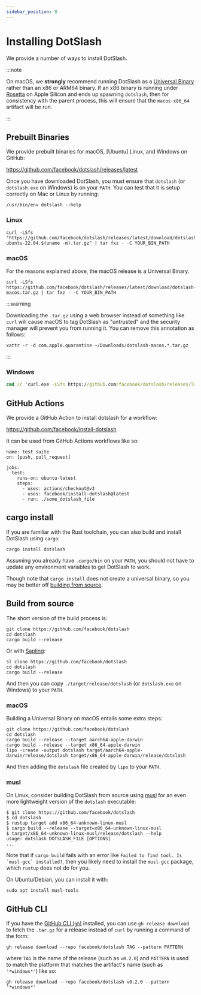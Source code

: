 ```yaml
---
sidebar_position: 8
---
```


# Installing DotSlash

We provide a number of ways to install DotSlash.

:::note

On macOS, we **strongly** recommend running DotSlash as a
[Universal Binary](https://developer.apple.com/documentation/apple-silicon/building-a-universal-macos-binary)
rather than an x86 or ARM64 binary. If an x86 binary is running under
[Rosetta](https://developer.apple.com/documentation/apple-silicon/about-the-rosetta-translation-environment)
on Apple Silicon and ends up spawning `dotslash`, then for consistency with the
parent process, this will ensure that the `macos-x86_64` artifact will be run.

:::

## Prebuilt Binaries

We provide prebuilt binaries for macOS, [Ubuntu] Linux, and Windows on GitHub:

<https://github.com/facebook/dotslash/releases/latest>

Once you have downloaded DotSlash, you must ensure that `dotslash` (or
`dotslash.exe` on Windows) is on your `PATH`. You can test that it is setup
correctly on Mac or Linux by running:

```shell
/usr/bin/env dotslash --help
```

### Linux

```shell
curl -LSfs "https://github.com/facebook/dotslash/releases/latest/download/dotslash-ubuntu-22.04.$(uname -m).tar.gz" | tar fxz - -C YOUR_BIN_PATH
```

### macOS

For the reasons explained above, the macOS release is a Universal Binary.

```shell
curl -LSfs https://github.com/facebook/dotslash/releases/latest/download/dotslash-macos.tar.gz | tar fxz - -C YOUR_BIN_PATH
```

:::warning

Downloading the `.tar.gz` using a web browser instead of something like `curl`
will cause macOS to tag DotSlash as "untrusted" and the security manager will
prevent you from running it. You can remove this annotation as follows:

```shell
xattr -r -d com.apple.quarantine ~/Downloads/dotslash-macos.*.tar.gz
```

:::

### Windows

```cmd
cmd /c 'curl.exe -LSfs https://github.com/facebook/dotslash/releases/latest/download/dotslash-windows.tar.gz | tar fxz - -C YOUR_BIN_PATH'
```

## GitHub Actions

We provide a GitHub Action to install dotslash for a workflow:

<https://github.com/facebook/install-dotslash>

It can be used from GitHub Actions workflows like so:

```
name: test suite
on: [push, pull_request]

jobs:
  test:
    runs-on: ubuntu-latest
    steps:
      - uses: actions/checkout@v3
      - uses: facebook/install-dotslash@latest
      - run: ./some_dotslash_file
```

## cargo install

If you are familiar with the Rust toolchain, you can also build and install
DotSlash using `cargo`:

```shell
cargo install dotslash
```

Assuming you already have `.cargo/bin` on your `PATH`, you should not have to
update any environment variables to get DotSlash to work.

Though note that `cargo install` does not create a universal binary, so you may
be better off [building from source](#build-from-source).

## Build from source

The short version of the build process is:

```shell
git clone https://github.com/facebook/dotslash
cd dotslash
cargo build --release
```

Or with [Sapling](https://sapling-scm.com/docs/introduction/):

```shell
sl clone https://github.com/facebook/dotslash
cd dotslash
cargo build --release
```

And then you can copy `./target/release/dotslash` (or `dotslash.exe` on Windows)
to your `PATH`.

### macOS

Building a Universal Binary on macOS entails some extra steps:

```shell
git clone https://github.com/facebook/dotslash
cd dotslash
cargo build --release --target aarch64-apple-darwin
cargo build --release --target x86_64-apple-darwin
lipo -create -output dotslash target/aarch64-apple-darwin/release/dotslash target/x86_64-apple-darwin/release/dotslash
```

And then adding the `dotslash` file created by `lipo` to your `PATH`.

### musl

On Linux, consider building DotSlash from source using
[musl](https://musl.libc.org/) for an even more lightweight version of the
`dotslash` executable:

```shell
$ git clone https://github.com/facebook/dotslash
$ cd dotslash
$ rustup target add x86_64-unknown-linux-musl
$ cargo build --release --target=x86_64-unknown-linux-musl
$ target/x86_64-unknown-linux-musl/release/dotslash --help
usage: dotslash DOTSLASH_FILE [OPTIONS]
...
```

Note that if `cargo build` fails with an error like
`` Failed to find tool. Is `musl-gcc` installed? ``, then you likely need to
install the `musl-gcc` package, which `rustup` does not do for you.

On Ubuntu/Debian, you can install it with:

```shell
sudo apt install musl-tools
```

## GitHub CLI

If you have the [GitHub CLI (`gh`)](https://cli.github.com/) installed, you can
use `gh release download` to fetch the `.tar.gz` for a release instead of `curl`
by running a command of the form:

```shell
gh release download --repo facebook/dotslash TAG --pattern PATTERN
```

where `TAG` is the name of the release (such as `v0.2.0`) and `PATTERN` is used
to match the platform that matches the artifact's name (such as `'*windows*'`)
like so:

```shell
gh release download --repo facebook/dotslash v0.2.0 --pattern '*windows*'
```
